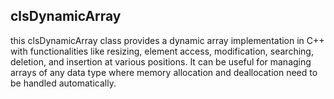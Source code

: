 ## clsDynamicArray
this clsDynamicArray class provides a dynamic array implementation in C++ with functionalities like resizing, element access, modification, searching, deletion, and insertion at various positions. It can be useful for managing arrays of any data type where memory allocation and deallocation need to be handled automatically.
